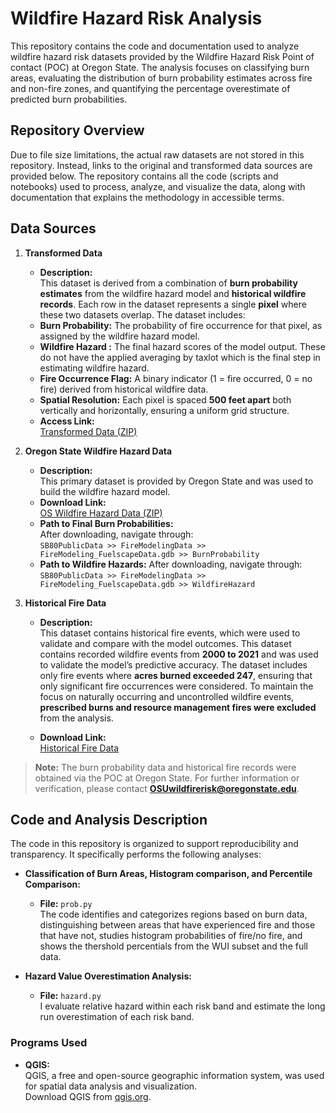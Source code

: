 # Wildfire Hazard Risk Analysis

This repository contains the code and documentation used to analyze wildfire hazard risk datasets provided by the Wildfire Hazard Risk Point of contact (POC) at Oregon State. The analysis focuses on classifying burn areas, evaluating the distribution of burn probability estimates across fire and non-fire zones, and quantifying the percentage overestimate of predicted burn probabilities.

## Repository Overview

Due to file size limitations, the actual raw datasets are not stored in this repository. Instead, links to the original and transformed data sources are provided below. The repository contains all the code (scripts and notebooks) used to process, analyze, and visualize the data, along with documentation that explains the methodology in accessible terms.

## Data Sources

1. **Transformed Data**  
   - **Description:**  
      This dataset is derived from a combination of **burn probability estimates** from the wildfire hazard model and **historical wildfire records**. Each row in the dataset represents a single **pixel** where these two datasets overlap. The dataset includes:  
   - **Burn Probability:** The probability of fire occurrence for that pixel, as assigned by the wildfire hazard model.
   - **Wildfire Hazard :** The final hazard scores of the model output.  These do not have the applied averaging by taxlot which is the final step in estimating wildfire hazard.
   - **Fire Occurrence Flag:** A binary indicator (1 = fire occurred, 0 = no fire) derived from historical wildfire data.  
   - **Spatial Resolution:** Each pixel is spaced **500 feet apart** both vertically and horizontally, ensuring a uniform grid structure.
   - **Access Link:**  
     [Transformed Data (ZIP)](https://drive.google.com/file/d/1iBR8JbToG7InC1FP4b4zQmXGhPjeJmMK/view?usp=drive_link)

2. **Oregon State Wildfire Hazard Data**  
   - **Description:**  
     This primary dataset is provided by Oregon State and was used to build the wildfire hazard model.  
   - **Download Link:**  
     [OS Wildfire Hazard Data (ZIP)](https://oe.oregonexplorer.info/externalcontent/wildfire/data/SB80_Public_Data.zip)  
   - **Path to Final Burn Probabilities:**  
     After downloading, navigate through:  
     `SB80PublicData >> FireModelingData >> FireModeling_FuelscapeData.gdb >> BurnProbability`
   - **Path to Wildfire Hazards:**
      After downloading, navigate through:
     `SB80PublicData >> FireModelingData >> FireModeling_FuelscapeData.gdb >> WildfireHazard`

3. **Historical Fire Data**  
   - **Description:**  
     This dataset contains historical fire events, which were used to validate and compare with the model outcomes.  This dataset contains recorded wildfire events from **2000 to 2021** and was used to validate the model’s predictive accuracy. The dataset includes only fire events where **acres burned exceeded 247**, ensuring that only significant fire occurrences were considered. To maintain the focus on naturally occurring and uncontrolled wildfire events, **prescribed burns and resource management fires were excluded** from the analysis. 
     
   - **Download Link:**  
     [Historical Fire Data](https://oregonstate.box.com/s/wllct446dgf76fcj1fc2x17vtbm0t14g)

> **Note:** The burn probability data and historical fire records were obtained via the POC at Oregon State. For further information or verification, please contact **OSUwildfirerisk@oregonstate.edu**.

## Code and Analysis Description

The code in this repository is organized to support reproducibility and transparency. It specifically performs the following analyses:

- **Classification of Burn Areas, Histogram comparison, and Percentile Comparison:**
   - **File:** `prob.py`  
     The code identifies and categorizes regions based on burn data, distinguishing between areas that have experienced fire and those that have not, studies histogram probabilities of fire/no fire, and shows the thershold percentials from the WUI subset and the full data.

- **Hazard Value Overestimation Analysis:**
  - **File:** `hazard.py`  
     I evaluate relative hazard within each risk band and estimate the long run overestimation of each risk band.



### Programs Used

- **QGIS:**  
  QGIS, a free and open-source geographic information system, was used for spatial data analysis and visualization.  
  Download QGIS from [qgis.org](https://qgis.org/en/site/).



